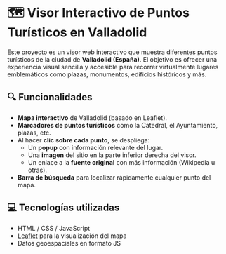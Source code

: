# 🗺️ Visor Interactivo de Puntos Turísticos en Valladolid

Este proyecto es un visor web interactivo que muestra diferentes puntos turísticos de la ciudad de **Valladolid (España)**. El objetivo es ofrecer una experiencia visual sencilla y accesible para recorrer virtualmente lugares emblemáticos como plazas, monumentos, edificios históricos y más.

## 🔍 Funcionalidades

- **Mapa interactivo** de Valladolid (basado en Leaflet).
- **Marcadores de puntos turísticos** como la Catedral, el Ayuntamiento, plazas, etc.
- Al hacer **clic sobre cada punto**, se despliega:
  - Un **popup** con información relevante del lugar.
  - Una **imagen** del sitio en la parte inferior derecha del visor.
  - Un enlace a la **fuente original** con más información (Wikipedia u otras).
- **Barra de búsqueda** para localizar rápidamente cualquier punto del mapa.

## 💻 Tecnologías utilizadas

- HTML / CSS / JavaScript
- [Leaflet](https://leafletjs.com/) para la visualización del mapa
- Datos geoespaciales en formato JS

